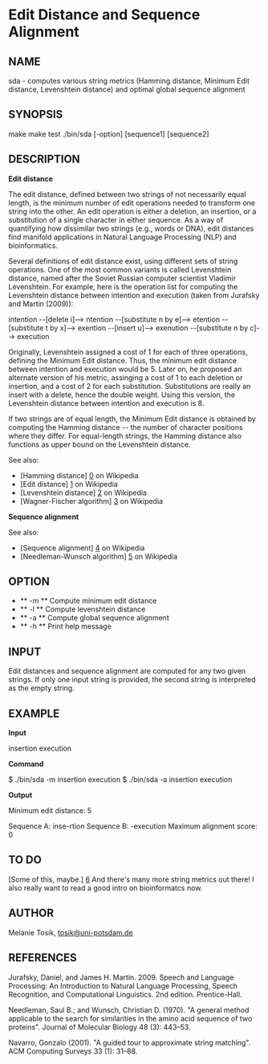 Edit Distance and Sequence Alignment
====================================

NAME
----

sda - computes various string metrics (Hamming distance, Minimum Edit distance, Levenshtein distance) and optimal global sequence alignment

SYNOPSIS
--------

make
make test
./bin/sda [-option] [sequence1] [sequence2]

DESCRIPTION
-----------

**Edit distance**

The edit distance, defined between two strings of not necessarily equal length, is the minimum number of edit operations needed to transform one string into the other. An edit operation is either a deletion, an insertion, or a substitution of a single character in either sequence. As a way of quantifying how dissimilar two strings (e.g., words or DNA), edit distances find manifold applications in Natural Language Processing (NLP) and bioinformatics.

Several definitions of edit distance exist, using different sets of string operations. One of the most common variants is called Levenshtein distance, named after the Soviet Russian computer scientist Vladimir Levenshtein. For example, here is the operation list for computing the Levenshtein distance between intention and execution (taken from Jurafsky and Martin (2009)):

intention --[delete i]--> ntention --[substitute n by e]--> etention --[substitute t by x]--> exention --[insert u]--> exenution --[substitute n by c]--> execution

Originally, Levenshtein assigned a cost of 1 for each of three operations, defining the Minimum Edit distance. Thus, the minimum edit distance between intention and execution would be 5. Later on, he proposed an alternate version of his metric, assinging a cost of 1 to each deletion or insertion, and a cost of 2 for each substitution. Substitutions are really an insert with a delete, hence the double weight. Using this version, the Levenshtein distance between intention and execution is 8.

If two strings are of equal length, the Minimum Edit distance is obtained by computing the Hamming distance -- the number of character positions where they differ. For equal-length strings, the Hamming distance also functions as upper bound on the Levenshtein distance.

See also: 

- [Hamming distance] [0] on Wikipedia
- [Edit distance] [1] on Wikipedia
- [Levenshtein distance] [2] on Wikipedia
- [Wagner-Fischer algorithm] [3] on Wikipedia

**Sequence alignment**

See also: 

- [Sequence alignment] [4] on Wikipedia
- [Needleman-Wunsch algorithm] [5] on Wikipedia


OPTION
------

* ** -m **   Compute minimum edit distance
* ** -l **   Compute levenshtein distance
* ** -a **   Compute global sequence alignment
* ** -h **   Print help message

INPUT
-----

Edit distances and sequence alignment are computed for any two given strings. If only one input string is provided, the second string is interpreted as the empty string.


EXAMPLE
-------

**Input**

insertion execution

**Command**

  $ ./bin/sda -m insertion execution
  $ ./bin/sda -a insertion execution
    
**Output**

  Minimum edit distance: 5
  
  Sequence A: inse-rtion
  Sequence B: -execution
  Maximum alignment score: 0

TO DO
-----

[Some of this, maybe.] [6] And there's many more string metrics out there! I also really want to read a good intro on bioinformatcs now.

AUTHOR
------

Melanie Tosik, tosik@uni-potsdam.de

REFERENCES
----------

Jurafsky, Daniel, and James H. Martin. 2009. Speech and Language Processing: An Introduction to Natural Language Processing, Speech Recognition, and Computational Linguistics. 2nd edition. Prentice-Hall.

Needleman, Saul B.; and Wunsch, Christian D. (1970). "A general method applicable to the search for similarities in the amino acid sequence of two proteins". Journal of Molecular Biology 48 (3): 443–53.

Navarro, Gonzalo (2001). "A guided tour to approximate string matching". ACM Computing Surveys 33 (1): 31–88.

[0]: https://en.wikipedia.org/wiki/Hamming_distance
[1]: https://en.wikipedia.org/wiki/Edit_distance
[2]: https://en.wikipedia.org/wiki/Levenshtein_distance
[3]: https://en.wikipedia.org/wiki/Wagner%E2%80%93Fischer_algorithm
[4]: https://en.wikipedia.org/wiki/Sequence_alignment
[5]: https://en.wikipedia.org/wiki/Needleman%E2%80%93Wunsch_algorithm
[6]: https://en.wikipedia.org/wiki/Wagner%E2%80%93Fischer_algorithm#Possible_modifications